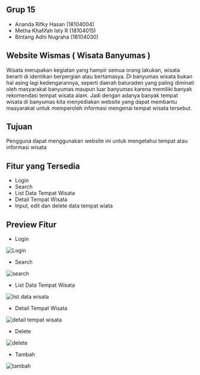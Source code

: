 ## Grup 15 
- Ananda Rifky Hasan    (18104004)
- Metha Khafifah Isty R (18104015)
- Bintang Adhi Nugraha  (18104030)

## Website Wismas ( Wisata Banyumas )
Wisata merupakan kegiatan yang hampir semua orang lakukan, wisata berarti di identikan berpergian atau bertamasya. Di banyumas wisata bukan hal asing lagi kedengarannya, seperti daerah baturaden yang paling diminati oleh masyarakat banyumas maupun luar banyumas karena memiliki banyak rekomendasi tempat wisata alam. Jadi dengan adanya banyak tempat wisata di banyumas kita menyediakan website yang dapat membantu masyarakat untuk memperoleh informasi mengenai tempat wisata tersebut.

## Tujuan
Pengguna dapat menggunakan website ini untuk mengetahui tempat atau informasi wisata

## Fitur yang Tersedia 
- Login
- Search
- List Data Tempat Wisata
- Detail Tempat Wisata
- Input, edit dan delete data tempat wiata

## Preview Fitur
- Login 

![Login](https://user-images.githubusercontent.com/72481949/107336564-d2b70280-6aeb-11eb-9eb5-60dd4429dd99.jpg)

- Search 

![search](https://user-images.githubusercontent.com/72481949/107341398-8078e000-6af1-11eb-9c00-9f11ee8a0f78.jpg)

- List Data Tempat Wisata 

![list data wisata](https://user-images.githubusercontent.com/72481949/107341407-8242a380-6af1-11eb-8993-30d11df70d6d.jpg)

- Detail Tempat Wisata

![detail tempat wisata](https://user-images.githubusercontent.com/72481949/107341403-81aa0d00-6af1-11eb-8d42-bcff16f601a1.jpg)

- Delete

![delete](https://user-images.githubusercontent.com/72481949/107341297-5de6c700-6af1-11eb-8ec9-d3e453c2123b.jpg)

- Tambah

![tambah](https://user-images.githubusercontent.com/72481949/107341318-63441180-6af1-11eb-83db-45e89472ff01.jpg)









